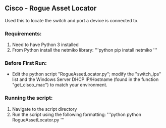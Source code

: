 ## Cisco - Rogue Asset Locator
Used this to locate the switch and port a device is connected to.

### Requirements:
1. Need to have Python 3 installed
2. From Python install the netmiko library:
'''python
pip install netmiko
'''

### Before First Run:
- Edit the python script "RogueAssetLocator.py"; modify the "switch_ips" list and the Windows Server DHCP IP/Hostname (found in the function "get_cisco_mac") to match your environment.

### Running the script:
1. Navigate to the script directory
2. Run the script using the following formatting:
'''python
python RogueAssetLocator.py
'''